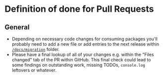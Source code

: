 <!--
SPDX-FileCopyrightText: 2025 DB Systel GmbH

SPDX-License-Identifier: Apache-2.0
-->

# Definition of done for Pull Requests

## General

- Depending on necessary code changes for consuming packages you'll probably need to add a new file or add entries to the next release within [`/docs/migration`](https://github.com/db-ux-design-system/core-web/tree/main/docs/migration) folder.
- Please have a final lookup of all of your changes e.g. within the "Files changed" tab of the PR within GitHub. This final check could lead to some findings on outstanding work, missing TODOs, `console.log` leftovers or whatever.

